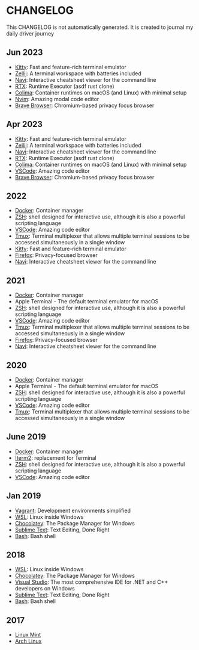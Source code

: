 # CHANGELOG

 This CHANGELOG is not automatically generated. It is created to journal my daily driver journey


## Jun 2023

- [Kitty](https://sw.kovidgoyal.net/kitty/): Fast and feature-rich terminal emulator
- [Zellij](https://github.com/zellij-org/zellij): A terminal workspace with batteries included
- [Navi](https://github.com/denisidoro/navi): Interactive cheatsheet viewer for the command line
- [RTX](https://github.com/jdxcode/rtx): Runtime Executor (asdf rust clone)
- [Colima](https://github.com/abiosoft/colima): Container runtimes on macOS (and Linux) with minimal setup
- [Nvim](https://github.com/neovim/neovim): Amazing modal code editor
- [Brave Browser](https://github.com/brave/brave-browser): Chromium-based privacy focus browser


## Apr 2023

- [Kitty](https://sw.kovidgoyal.net/kitty/): Fast and feature-rich terminal emulator
- [Zellij](https://github.com/zellij-org/zellij): A terminal workspace with batteries included
- [Navi](https://github.com/denisidoro/navi): Interactive cheatsheet viewer for the command line
- [RTX](https://github.com/jdxcode/rtx): Runtime Executor (asdf rust clone)
- [Colima](https://github.com/abiosoft/colima): Container runtimes on macOS (and Linux) with minimal setup
- [VSCode](https://github.com/microsoft/vscode): Amazing code editor
- [Brave Browser](https://github.com/brave/brave-browser): Chromium-based privacy focus browser

## 2022

- [Docker](https://www.docker.com/): Container manager
- [ZSH](https://zsh.sourceforge.io/): shell designed for interactive use, although it is also a powerful scripting language
- [VSCode](https://github.com/microsoft/vscode): Amazing code editor
- [Tmux](https://github.com/tmux/tmux): Terminal multiplexer that allows multiple terminal sessions to be accessed simultaneously in a single window
- [Kitty](https://sw.kovidgoyal.net/kitty/): Fast and feature-rich terminal emulator
- [Firefox](https://www.mozilla.org/en-US/firefox/new/): Privacy-focused browser
- [Navi](https://github.com/denisidoro/navi): Interactive cheatsheet viewer for the command line

## 2021

- [Docker](https://www.docker.com/): Container manager
- Apple Terminal - The default terminal emulator for macOS
- [ZSH](https://zsh.sourceforge.io/): shell designed for interactive use, although it is also a powerful scripting language
- [VSCode](https://github.com/microsoft/vscode): Amazing code editor
- [Tmux](https://github.com/tmux/tmux): Terminal multiplexer that allows multiple terminal sessions to be accessed simultaneously in a single window
- [Firefox](https://www.mozilla.org/en-US/firefox/new/): Privacy-focused browser
- [Navi](https://github.com/denisidoro/navi): Interactive cheatsheet viewer for the command line

## 2020

- [Docker](https://www.docker.com/): Container manager
- Apple Terminal - The default terminal emulator for macOS
- [ZSH](https://zsh.sourceforge.io/): shell designed for interactive use, although it is also a powerful scripting language
- [VSCode](https://github.com/microsoft/vscode): Amazing code editor
- [Tmux](https://github.com/tmux/tmux): Terminal multiplexer that allows multiple terminal sessions to be accessed simultaneously in a single window

## June 2019

- [Docker](https://www.docker.com/): Container manager
- [Iterm2](https://iterm2.com/): replacement for Terminal
- [ZSH](https://zsh.sourceforge.io/): shell designed for interactive use, although it is also a powerful scripting language
- [VSCode](https://github.com/microsoft/vscode): Amazing code editor

## Jan 2019

- [Vagrant](https://www.vagrantup.com/): Development environments simplified
- [WSL](https://github.com/microsoft/WSL): Linux inside Windows
- [Chocolatey](https://chocolatey.org/): The Package Manager for Windows
- [Sublime Text](https://www.sublimetext.com/): Text Editing, Done Right
- [Bash](https://www.gnu.org/software/bash/): Bash shell

## 2018

- [WSL](https://github.com/microsoft/WSL): Linux inside Windows
- [Chocolatey](https://chocolatey.org/): The Package Manager for Windows
- [Visual Studio](https://visualstudio.microsoft.com/): The most comprehensive IDE for .NET and C++ developers on Windows
- [Sublime Text](https://www.sublimetext.com/): Text Editing, Done Right
- [Bash](https://www.gnu.org/software/bash/): Bash shell

## 2017

- [Linux Mint](https://linuxmint.com/)
- [Arch Linux](https://archlinux.org/)
